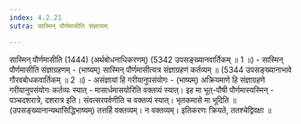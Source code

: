 ```yaml
---
index: 4.2.21
sutra: सास्मिन् पौर्णमासीति संज्ञायाम्

---
```

 सास्मिन् पौर्णमासीति (1444) (अर्थबोधनाधिकरणम्) (5342 उपसङ्ख्यानवार्तिकम् ॥ 1 ॥) - सास्मिन् पौर्णमासीति संज्ञाग्रहणम् - (भाष्यम्) सास्मिन् पौर्णमासीत्यत्र संज्ञाग्रहणं कर्तव्यम् ॥ (5344 उपसङ्ख्यानाभावे गौरवबोधकवार्तिकम् ॥ 2 ॥) - असंज्ञायां हि गरीयानुपसंयोगः - (भाष्यम्) अक्रियमाणे हि संज्ञाग्रहणे गरीयानुपसंयोगः कर्तव्यः स्यात् - मासार्धमासयोरिति वक्तव्यं स्यात्। इह मा भूत्-पौषी पौर्णमास्यस्मिन् - पञ्चदशरात्रे, दशरात्र इति। संवत्सरपर्वणीति च वक्तव्यं स्यात्। भृतकमासे मा भूदिति ॥ (उपसङ्ख्यानान्यथासिद्धिभाष्यम्) तत्तर्हि वक्तव्यम्। न वक्तव्यम्। इतिकरणः क्रियते, ततश्चेद्विवक्षा ॥ 
